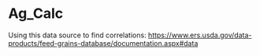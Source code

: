 # Ag_Calc

Using this data source to find correlations:
https://www.ers.usda.gov/data-products/feed-grains-database/documentation.aspx#data
